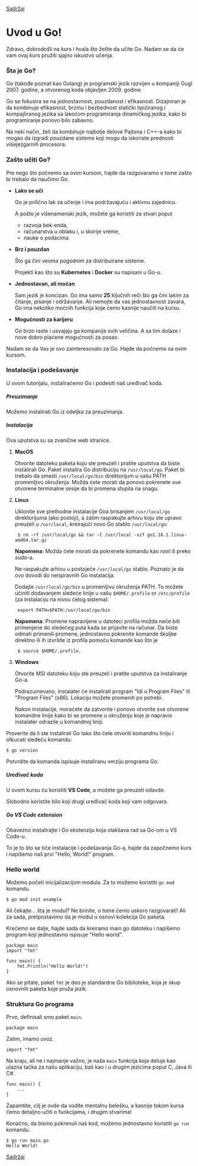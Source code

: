 [Sadržaj](toc.md)

# Uvod u Go!

Zdravo, dobrodošli na kurs i hvala što želite da učite Go. Nadam se da će vam ovaj kurs pružiti sjajno iskustvo učenja.

### Šta je Go?
Go (takođe poznat kao Golang) je programski jezik razvijen u kompaniji Gugl 2007. godine, a otvorenog koda objavljen 2009. godine.

Go se fokusira se na jednostavnost, pouzdanost i efikasnost. Dizajniran je da kombinuje efikasnost, brzinu i bezbednost statički tipiziranog i kompajliranog jezika sa lakoćom programiranja dinamičkog jezika, kako bi programiranje ponovo bilo zabavno.

Na neki način, želi da kombinuje najbolje delove Pajtona i C++-a kako bi mogao da izgradi pouzdane sisteme koji mogu da iskoriste prednosti višejezgarnih procesora.

### Zašto učiti Go?

Pre nego što počnemo sa ovim kursom, hajde da razgovaramo o tome zašto bi trebalo da naučimo Go.

- **Lako se uči**
	
	Go je prilično lak za učenje i ima podržavajuću i aktivnu zajednicu.

	A pošto je višenamenski jezik, možete ga koristiti za stvari poput 
	- razvoja bek-enda, 
	- računarstva u oblaku i, u skorije vreme, 
	- nauke o podacima.

- **Brz i pouzdan**

	Što ga čini veoma pogodnim za distribuirane sisteme. 
	
	Projekti kao što su **Kubernetes** i **Docker** su napisani u Go-u.

- **Jednostavan, ali moćan**

	Sam jezik je koncizan. Go ima samo **25** ključnih reči što ga čini lakim za čitanje, pisanje i održavanje.  Ali nemojte da vas jednostavnost zavara, Go ima nekoliko moćnih funkcija koje ćemo kasnije naučiti na kursu.

- **Mogućnosti za karijeru**

	Go brzo raste i usvajaju ga kompanije svih veličina. A sa tim dolaze i nove dobro plaćene mogućnosti za posao.

Nadam se da Vas je ovo zainteresovalo za Go. Hajde da počnemo sa ovim kursom.

### Instalacija i podešavanje
U ovom tutorijalu, instaliraćemo Go i podesiti naš uređivač koda.

##### Preuzimanje

Možemo instalirati Go iz odeljka za preuzimanja.

##### Instalacija

Ova uputstva su sa zvanične web stranice.

1. **MacOS**
	
	Otvorite datoteku paketa koju ste preuzeli i pratite uputstva da biste instalirali Go. Paket instalira Go distribuciju na `/usr/local/go`. Paket bi trebalo da smesti `/usr/local/go/bin` direktorijum u vašu PATH promenljivu okruženja. Možda ćete morati da ponovo pokrenete sve otvorene terminalne sesije da bi promena stupila na snagu.

2. **Linux** 

	Uklonite sve prethodne instalacije Goa brisanjem `/usr/local/go` direktorijuma (ako postoji), a zatim raspakujte arhivu koju ste upravo preuzeli u `/usr/local`, kreirajući novo Go stablo `/usr/local/go`:

        $ rm -rf /usr/local/go && tar -C /usr/local -xzf go1.18.1.linux-amd64.tar.gz

    **Napomena**: Možda ćete morati da pokrenete komandu kao *root* ili preko *sudo*-a.

    Ne raspakujte arhivu u postojeće `/usr/local/go` stablo. Poznato je da ovo dovodi do neispravnih Go instalacija.

    Dodajte `/usr/local/go/bin` u promenljivu okruženja PATH. To možete učiniti dodavanjem sledeće linije u vašu `$HOME/.profile` or `/etc/profile` (za
    instalaciju na nivou celog sistema):

        export PATH=$PATH:/usr/local/go/bin

    **Napomena**: Promene napravljene u datoteci profila možda neće biti primenjene do sledećeg puta kada se prijavite na računar. Da biste odmah primenili promene, jednostavno pokrenite komande školjke direktno ili ih izvršite iz profila pomoću komande kao što je

        $ source $HOME/.profile.

3. **Windows**

	Otvorite MSI datoteku koju ste preuzeli i pratite uputstva za instaliranje Go-a.

    Podrazumevano, instalater će instalirati program "Idi u Program Files" ili "Program Files" (x86). Lokaciju možete promeniti po potrebi. 
	
	Nakon instalacije, moraćete da zatvorite i ponovo otvorite sve otvorene komandne linije kako bi se promene u okruženju koje je napravio instalater odrazile u komandnoj liniji.

Proverite da li ste instalirali Go tako što ćete otvoriti komandnu liniju i otkucati sledeću komandu:

    $ go version

Potvrdite da komanda ispisuje instaliranu verziju programa Go.

##### Uređivač koda

U ovom kursu ću koristiti **VS Code**, a možete ga preuzeti odavde.

Slobodno koristite bilo koji drugi uređivač koda koji vam odgovara.

##### Go VS Code extension

Obavezno instalirajte i Go ekstenziju koja olakšava rad sa Go-om u VS Code-u.

To je to što se tiče instalacije i podešavanja Go-a, hajde da započnemo kurs i napišemo naš prvi "Hello, World!" program.

### Hello world

Možemo početi inicijalizacijom modula. Za to možemo koristiti `go mod` komandu.

    $ go mod init example

Ali čekajte... šta je modul? Ne brinite, o tome ćemo uskoro razgovarati! Ali za sada, pretpostavimo da je modul u osnovi kolekcija Go paketa.

Krećemo se dalje, hajde sada da kreiramo main.go datoteku i napišemo program koji jednostavno ispisuje "Hello world".

```
package main
import "fmt"

func main() {
    fmt.Println("Hello World!")
}
```

Ako se pitate, paket `fmt` je deo je standardne Go biblioteke, koja je skup osnovnih paketa koje pruža jezik.

### Struktura Go programa

Prvo, definisali smo paket `main`.
```
package main
```
Zatim, imamo uvoz.
```
import "fmt"
```
Na kraju, ali ne i najmanje važno, je naša `main` funkcija koja deluje kao ulazna tačka za našu aplikaciju, baš kao i u drugim jezicima poput C, Java ili C#.
```
func main() {
	...
}
```
Zapamtite, cilj je ovde da vodite mentalnu belešku, a kasnije tokom kursa ćemo detaljno učiti o funkcijama, i drugim stvarima!

Konačno, da bismo pokrenuli naš kod, možemo jednostavno koristiti `go run` komandu.

	$ go run main.go
	Hello World!

[Sadržaj](toc.md)
